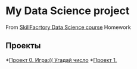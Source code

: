 # My Data Science project
From [SkillFacrtory Data Science course](https://lms.skillfactory.ru/courses/course-v1:SkillFactory+DST-3.0+28FEB2021/course/)
Homework
## Проекты

*[Проект 0. Игра:(( Угадай число](https://github.com/Ter4ik/DS/tree/main/Project_0)
*[Проект 1.        ]()